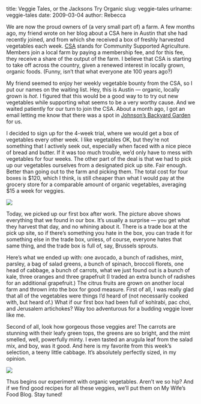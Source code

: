 title: Veggie Tales, or the Jacksons Try Organic
slug: veggie-tales
urlname: veggie-tales
date: 2009-03-04
author: Rebecca

We are now the proud owners of (a very small part of) a farm. A few months ago,
my friend wrote on her blog about a CSA here in Austin that she had recently
joined, and from which she received a box of freshly harvested vegetables each
week. [CSA][a] stands for Community Supported Agriculture. Members join a local
farm by paying a membership fee, and for this fee, they receive a share of the
output of the farm. I believe that CSA is starting to take off across the
country, given a renewed interest in locally grown, organic foods. (Funny,
isn&#x02bc;t that what everyone ate 100 years ago?)

[a]: https://www.nal.usda.gov/afsic/community-supported-agriculture

My friend seemed to enjoy her weekly vegetable bounty from the CSA, so I put our
names on the waiting list. Hey, this is Austin &mdash; organic, locally grown is
*hot*. I figured that this would be a good way to to try out new vegetables
while supporting what seems to be a very worthy cause. And we waited patiently
for our turn to join the CSA. About a month ago, I got an email letting me know
that there was a spot in [Johnson&#x02bc;s Backyard Garden][b] for us.

[b]: https://www.jbgorganic.com/

I decided to sign up for the 4-week trial, where we would get a box of
vegetables every other week. I like vegetables OK, but they&#x02bc;re not
something that I actively seek out, especially when faced with a nice piece of
bread and butter. If it was too much trouble, we&#x02bc;d only have to mess with
vegetables for four weeks. The other part of the deal is that we had to pick up
our vegetables ourselves from a designated pick up site. Fair enough. Better
than going out to the farm and picking them. The total cost for four boxes is
$120, which I think, is still cheaper than what I would pay at the grocery store
for a comparable amount of organic vegetables, averaging $15 a week for veggies.

<img src="{static}/images/2009-03-04-vegetables.jpg" class="img-fluid">

Today, we picked up our first box after work. The picture above shows everything
that we found in our box. It&#x02bc;s usually a surprise &mdash; you get what
they harvest that day, and no whining about it. There is a trade box at the pick
up site, so if there&#x02bc;s something you hate in the box, you can trade it
for something else in the trade box, unless, of course, everyone hates that same
thing, and the trade box is full of, say, Brussels sprouts.

Here&#x02bc;s what we ended up with: one avocado, a bunch of radishes, mint,
parsley, a bag of salad greens, a bunch of spinach, broccoli florets, one head
of cabbage, a bunch of carrots, what we just found out is a bunch of kale, three
oranges and three grapefruit (I traded an extra bunch of radishes for an
additional grapefruit.) The citrus fruits are grown on another local farm and
thrown into the box for good measure. First of all, I was really glad that all
of the vegetables were things I&#x02bc;d heard of (not necessarily cooked with,
but heard of.) What if our first box had been full of kohlrabi, pac choi, and
Jerusalem artichokes? Way too adventurous for a budding veggie lover like me.

Second of all, look how gorgeous those veggies are! The carrots are stunning
with their leafy green tops, the greens are so bright, and the mint smelled,
well, powerfully minty. I even tasted an arugula leaf from the salad mix, and
boy, was it good. And here is my favorite from this week&#x02bc;s selection, a
teeny little cabbage. It&#x02bc;s absolutely perfectly sized, in my opinion.

<img src="{static}/images/2009-03-04-cabbage.jpg" class="img-fluid">

Thus begins our experiment with organic vegetables. Aren&#x02bc;t we so hip? And
if we find good recipes for all these veggies, we&#x02bc;ll put them on My
Wife&#x02bc;s Food Blog. Stay tuned!
